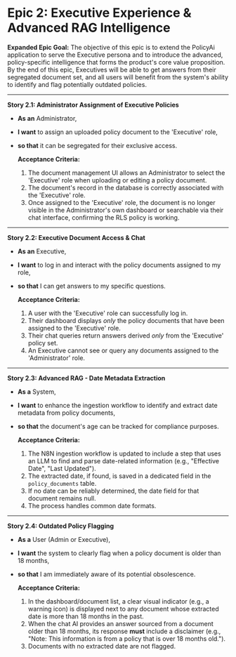 # Epic 2: Executive Experience & Advanced RAG Intelligence

**Expanded Epic Goal:** The objective of this epic is to extend the PolicyAi application to serve the Executive persona and to introduce the advanced, policy-specific intelligence that forms the product's core value proposition. By the end of this epic, Executives will be able to get answers from their segregated document set, and all users will benefit from the system's ability to identify and flag potentially outdated policies.

---

**Story 2.1: Administrator Assignment of Executive Policies**
* **As an** Administrator,
* **I want** to assign an uploaded policy document to the 'Executive' role,
* **so that** it can be segregated for their exclusive access.

    **Acceptance Criteria:**
    1.  The document management UI allows an Administrator to select the 'Executive' role when uploading or editing a policy document.
    2.  The document's record in the database is correctly associated with the 'Executive' role.
    3.  Once assigned to the 'Executive' role, the document is no longer visible in the Administrator's own dashboard or searchable via their chat interface, confirming the RLS policy is working.

---

**Story 2.2: Executive Document Access & Chat**
* **As an** Executive,
* **I want** to log in and interact with the policy documents assigned to my role,
* **so that** I can get answers to my specific questions.

    **Acceptance Criteria:**
    1.  A user with the 'Executive' role can successfully log in.
    2.  Their dashboard displays *only* the policy documents that have been assigned to the 'Executive' role.
    3.  Their chat queries return answers derived *only* from the 'Executive' policy set.
    4.  An Executive cannot see or query any documents assigned to the 'Administrator' role.

---

**Story 2.3: Advanced RAG - Date Metadata Extraction**
* **As a** System,
* **I want** to enhance the ingestion workflow to identify and extract date metadata from policy documents,
* **so that** the document's age can be tracked for compliance purposes.

    **Acceptance Criteria:**
    1.  The N8N ingestion workflow is updated to include a step that uses an LLM to find and parse date-related information (e.g., "Effective Date", "Last Updated").
    2.  The extracted date, if found, is saved in a dedicated field in the `policy_documents` table.
    3.  If no date can be reliably determined, the date field for that document remains null.
    4.  The process handles common date formats.

---

**Story 2.4: Outdated Policy Flagging**
* **As a** User (Admin or Executive),
* **I want** the system to clearly flag when a policy document is older than 18 months,
* **so that** I am immediately aware of its potential obsolescence.

    **Acceptance Criteria:**
    1.  In the dashboard/document list, a clear visual indicator (e.g., a warning icon) is displayed next to any document whose extracted date is more than 18 months in the past.
    2.  When the chat AI provides an answer sourced from a document older than 18 months, its response **must** include a disclaimer (e.g., "Note: This information is from a policy that is over 18 months old.").
    3.  Documents with no extracted date are not flagged.
